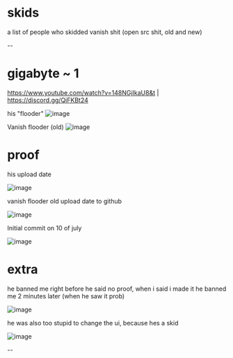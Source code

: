 # skids
a list of people who skidded vanish shit (open src shit, old and new)

--
# gigabyte ~ 1 
https://www.youtube.com/watch?v=148NGjIkaU8&t
|
https://discord.gg/QjFKBt24

his "flooder"
![image](https://github.com/user-attachments/assets/336c11fe-4724-4deb-9f28-02f8fa9728a2)

Vanish flooder (old)
![image](https://github.com/user-attachments/assets/22f4328b-de04-4b95-94cd-aab1e548df26)

# proof

his upload date

![image](https://github.com/user-attachments/assets/fca60e59-1166-4f5a-ac50-5e98c6fcf275)

vanish flooder old upload date to github

![image](https://github.com/user-attachments/assets/0c8f5ca4-54f3-400a-8667-7aa169d1ef85)

Initial commit on 10 of july

![image](https://github.com/user-attachments/assets/ef07935e-beed-40c5-83a3-ba6db4700755)

# extra
he banned me right before he said no proof, when i said i made it he banned me 2 minutes later (when he saw it prob)

![image](https://github.com/user-attachments/assets/b789af20-732a-4e91-86d5-5c5de32990f0)

he was also too stupid to change the ui, because hes a skid

![image](https://github.com/user-attachments/assets/34a1a029-2312-4e82-8374-a15b81a7b744)

--



